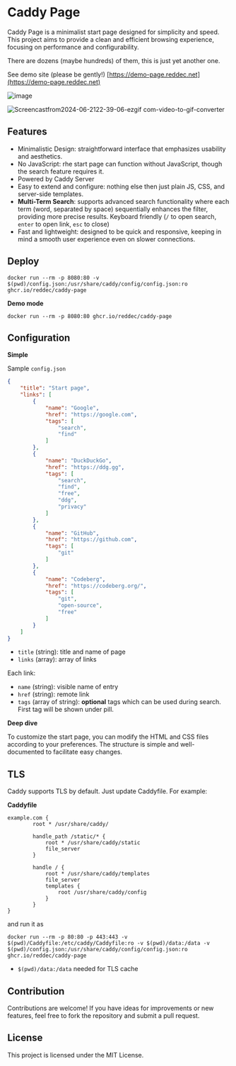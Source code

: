 # Caddy Page

Caddy Page is a minimalist start page designed for simplicity and speed. This project aims to provide a clean and efficient browsing experience, focusing on performance and configurability.

There are dozens (maybe hundreds) of them, this is just yet another one.

See demo site (please be gently!) [https://demo-page.reddec.net](https://demo-page.reddec.net)

![image](https://github.com/reddec/caddy-page/assets/6597086/3b3090a1-608c-4088-ba44-3b49b462c097)

![Screencastfrom2024-06-2122-39-06-ezgif com-video-to-gif-converter](https://github.com/reddec/caddy-page/assets/6597086/513c1c27-024a-455b-9d80-ee7bded69011)

## Features

* Minimalistic Design: straightforward interface that emphasizes usability and aesthetics.
* No JavaScript: rhe start page can function without JavaScript, though the search feature requires it.
* Powered by Caddy Server
* Easy to extend and configure: nothing else then just plain JS, CSS, and server-side templates.
* **Multi-Term Search**: supports advanced search functionality where each term (word, separated by space) sequentially enhances the filter, providing more precise results. Keyboard friendly (`/` to open search, `enter` to open link, `esc` to close)
* Fast and lightweight: designed to be quick and responsive, keeping in mind a smooth user experience even on slower connections.

## Deploy

    docker run --rm -p 8080:80 -v $(pwd)/config.json:/usr/share/caddy/config/config.json:ro ghcr.io/reddec/caddy-page


__Demo mode__

    docker run --rm -p 8080:80 ghcr.io/reddec/caddy-page

## Configuration

**Simple**

Sample `config.json`

```json
{
    "title": "Start page",
    "links": [
        {
            "name": "Google",
            "href": "https://google.com",
            "tags": [
                "search",
                "find"
            ]
        },
        {
            "name": "DuckDuckGo",
            "href": "https://ddg.gg",
            "tags": [
                "search",
                "find",
                "free",
                "ddg",
                "privacy"
            ]
        },
        {
            "name": "GitHub",
            "href": "https://github.com",
            "tags": [
                "git"
            ]
        },
        {
            "name": "Codeberg",
            "href": "https://codeberg.org/",
            "tags": [
                "git",
                "open-source",
                "free"
            ]
        }
    ]
}
```

- `title` (string): title and name of page
- `links` (array): array of links

Each link:

- `name` (string): visible name of entry
- `href` (string): remote link
- `tags` (array of string): **optional** tags which can be used during search. First tag will be shown under pill.


**Deep dive**

To customize the start page, you can modify the HTML and CSS files according to your preferences. The structure is simple and well-documented to facilitate easy changes.

## TLS

Caddy supports TLS by default. Just update Caddyfile. For example:


**Caddyfile**
```
example.com {
        root * /usr/share/caddy/

        handle_path /static/* {
            root * /usr/share/caddy/static
            file_server
        }

        handle / {
            root * /usr/share/caddy/templates
            file_server
            templates {
                root /usr/share/caddy/config
            }
        }
}
```

and run it as


    docker run --rm -p 80:80 -p 443:443 -v $(pwd)/Caddyfile:/etc/caddy/Caddyfile:ro -v $(pwd)/data:/data -v $(pwd)/config.json:/usr/share/caddy/config/config.json:ro ghcr.io/reddec/caddy-page


- `$(pwd)/data:/data` needed for TLS cache

## Contribution

Contributions are welcome! If you have ideas for improvements or new features, feel free to fork the repository and submit a pull request.

## License

This project is licensed under the MIT License.